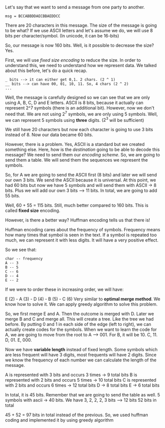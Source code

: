 Let's say that we want to send a message from one party to another.

```
msg = BCCABBDDAECBBAEDDCC
```

There are 20 characters in this message. The size of the message is going to be what? If we use ASCII letters and let's assume we do, we will use 8 bits per character/symbol. (In unicode, it can be 16-bits)

So, our message is now 160 bits. 
Well, is it possible to decrease the size? Yes.

First, we will use *fixed size encoding* to reduce the size.
In order to understand this, we need to understand how we represent data. We talked about this before, let's do a quick recap.

```
_ bits --> it can either get 0,1. 2 chars. (2 ^ 1)
__ bits --> can have 00, 01, 10, 11. So, 4 chars (2 ^ 2)
...
```

Well, the message is carefully designed so we can see that we are only using A, B, C, D and E letters. ASCII is 8 bits, because it actually can represent 2^7 symbols (there is an additional bit). However, now we don't need that. We are not using $2^7$ symbols, we are only using 5 symbols. Well, we can represent 5 symbols using **three** digits. ($2^3$ will be sufficient)

We still have 20 characters but now each character is going to use 3 bits instead of 8. Now our data became 60 bits.

However, there is a problem. Yes, ASCII is a standard but we created something else. Here, how is the *destination* going to be able to decode this message? We need to send them our *encoding scheme*. So, we are going to send them a table. We will send them the sequences we represent the symbols.

So, for A we are going to send the ASCII first (8 bits) and later we will send our own 3 bits. We send the ASCII because it is universal. At this point, we had 60 bits but now we have 5 symbols and will send them with ASCII -> 8 bits. Plus we will add our own 3 bits --> 11 bits. In total, we are going to add 55 bits.

Well, 60 + 55 = 115 bits.
Still, much better compared to 160 bits. This is called **fixed size** encoding.

However, is there a better way?
Huffman encoding tells us that there is!

Huffman encoding cares about the frequency of symbols. Frequency means how many times that symbol is seen in the text. If a symbol is repeated too much, we can represent it with less digits. It will have a very positive effect.

So we see that:
```
char -- frequency
A -- 3
B -- 5
C -- 6
D -- 4
E -- 2
```

If we were to order these in increasing order, we will have:

E (2) - A (3) - D (4) - B (5) - C (6)
Very similar to **optimal merge method**. We know how to solve it. We can apply greedy algorithm to solve this problem. 

So, we first merge E and A. Then the outcome is merged with D. Later we merge B and C and merge all.
This will create a tree. Like the tree we had before.
By putting 0 and 1 in each side of the edge (left to right), we can actually create codes for the symbols.
When we want to learn the code for A, we are going to move from the root to A --> 001. For B, it will be 10. C, 11. D, 01. E, 000.

Now we have **variable length** instead of fixed length. Some symbols which are less frequent will have 3 digits, most frequents will have 2 digits.
Since we know the frequency of each number we can calculate the length of the message.

A is represented with 3 bits and occurs 3 times -> 9 total bits
B is represented with 2 bits and occurs 5 times -> 10 total bits
C is represented with 2 bits and occurs 6 times -> 12 total bits
D -> 8 total bits
E -> 6 total bits

In total, it is 45 bits.
Remember that we are going to send the table as well.
5 symbols with ascii -> 40 bits.
We have 3, 2, 2, 2, 3 bits --> 12 bits
52 bits in total

45 + 52 = 97 bits in total instead of the previous.
So, we used huffman coding and implemented it by using greedy algorithm
